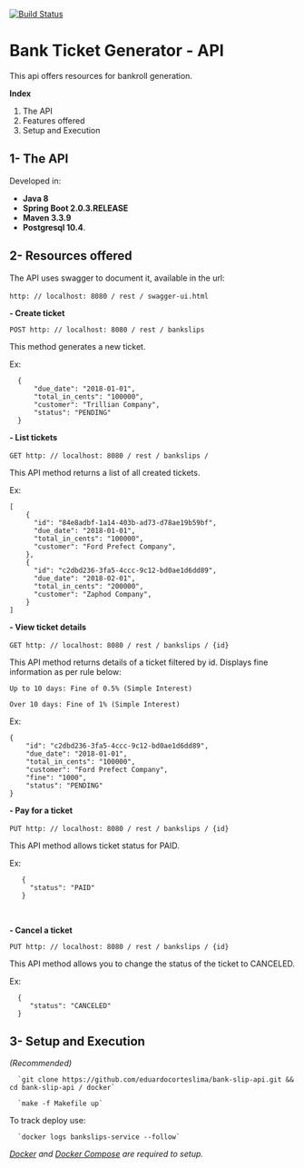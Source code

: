 [![Build Status](https://travis-ci.org/eduardocorteslima/bank-slip-api.svg?branch=master)](https://travis-ci.org/eduardocorteslima/bank-slip-api)



# Bank Ticket Generator - API #

This api offers resources for bankroll generation.

**Index**
1. The API
2. Features offered
3. Setup and Execution
 
## 1- The API

Developed in:

- **Java 8**
- **Spring Boot 2.0.3.RELEASE**
- **Maven 3.3.9**
- **Postgresql 10.4**.

## 2- Resources offered
The API uses swagger to document it, available in the url:

`http: // localhost: 8080 / rest / swagger-ui.html`
  

**- Create ticket**

`POST http: // localhost: 8080 / rest / bankslips`


This method generates a new ticket.

Ex:

      {
          "due_date": "2018-01-01",
          "total_in_cents": "100000",
          "customer": "Trillian Company",
          "status": "PENDING"
      }

**- List tickets**
 

`GET http: // localhost: 8080 / rest / bankslips /`
 

This API method returns a list of all created tickets.

Ex:

    [
        {
          "id": "84e8adbf-1a14-403b-ad73-d78ae19b59bf",
          "due_date": "2018-01-01",
          "total_in_cents": "100000",
          "customer": "Ford Prefect Company",
        },
        {
          "id": "c2dbd236-3fa5-4ccc-9c12-bd0ae1d6dd89",
          "due_date": "2018-02-01",
          "total_in_cents": "200000",
          "customer": "Zaphod Company",
        }
    ]

**- View ticket details**

`GET http: // localhost: 8080 / rest / bankslips / {id}`
 

This API method returns details of a ticket filtered by id. Displays fine information as per rule below:


`Up to 10 days: Fine of 0.5% (Simple Interest)`


`Over 10 days: Fine of 1% (Simple Interest)`


Ex:

    {
        "id": "c2dbd236-3fa5-4ccc-9c12-bd0ae1d6dd89",
        "due_date": "2018-01-01",
        "total_in_cents": "100000",
        "customer": "Ford Prefect Company",
        "fine": "1000",
        "status": "PENDING"
    }

**- Pay for a ticket**


`PUT http: // localhost: 8080 / rest / bankslips / {id}`
 

This API method allows ticket status for PAID.


Ex:

       {
         "status": "PAID"
       }
         


**- Cancel a ticket**


`PUT http: // localhost: 8080 / rest / bankslips / {id}`


This API method allows you to change the status of the ticket to CANCELED.


Ex:

      {
         "status": "CANCELED"
      }

## 3- Setup and Execution

*(Recommended)*

    
      `git clone https://github.com/eduardocorteslima/bank-slip-api.git && cd bank-slip-api / docker`

      `make -f Makefile up`


To track deploy use:

      `docker logs bankslips-service --follow`


*[Docker](https://docs.docker.com/install/) and [Docker Compose](https://docs.docker.com/compose/install/) are required to setup.*
